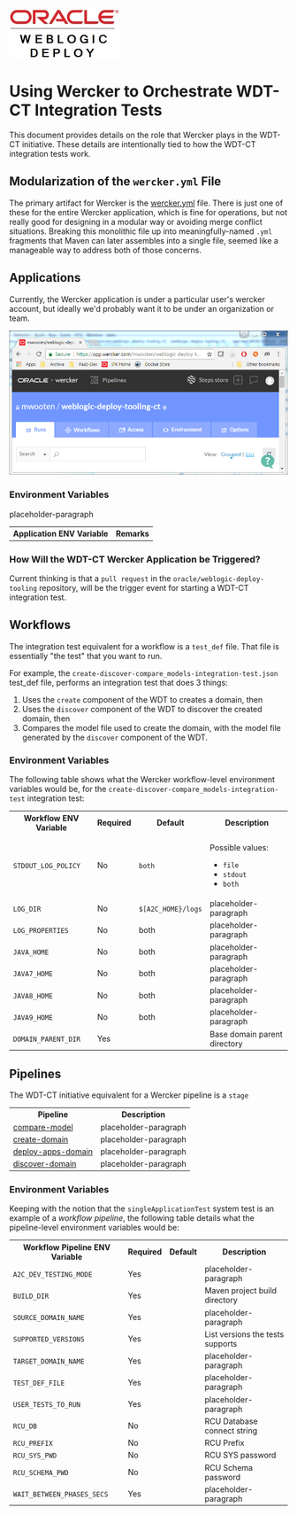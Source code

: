 ![Alt text](../images/oracle_wdt_200x90.jpg?raw=true "")
# Using Wercker to Orchestrate WDT-CT Integration Tests
This document provides details on the role that Wercker plays in the WDT-CT initiative. These details are intentionally tied to how the WDT-CT integration tests work.
## Modularization of the ``wercker.yml`` File
The primary artifact for Wercker is the [wercker.yml](wercker.yml) file.
There is just one of these for the entire Wercker application, which is fine for operations, but not really good for designing in a modular way or avoiding merge conflict situations.
Breaking this monolithic file up into meaningfully-named ``.yml`` fragments that Maven can later assembles into a single file, seemed like a manageable way to address both of those concerns.

## Applications
Currently, the Wercker application is under a particular user's wercker account, but ideally we'd probably want it to be under an organization or team.

![Alt text](../images/wdt-ct-wercker-app.PNG?raw=true "")

### Environment Variables
placeholder-paragraph

<table style="width=60%">
 <col style="width=10%"/>
 <col style="width=50%"/>
 <tr>
   <th>Application ENV Variable</th>
   <th>Remarks</th>
 </tr>
</table>
<p/>

### How Will the WDT-CT Wercker Application be Triggered?
Current thinking is that a ``pull request`` in the ``oracle/weblogic-deploy-tooling`` repository, will be the trigger event for starting a WDT-CT integration test.

## Workflows
The integration test equivalent for a workflow is a ``test_def`` file. That file is essentially "the test" that you want to run.<p/>
For example, the ``create-discover-compare_models-integration-test.json`` test_def file, performs an integration test that does 3 things:<p/>
1. Uses the ``create`` component of the WDT to creates a domain, then
2. Uses the ``discover`` component of the WDT to discover the created domain, then
3. Compares the model file used to create the domain, with the model file generated by the ``discover`` component of the WDT.

### Environment Variables
The following table shows what the Wercker workflow-level environment variables would be, for the ``create-discover-compare_models-integration-test`` integration test:<p/>

<table style="width=80%">
 <col style="width=20%"/>
 <col style="width=10%"/>
 <col style="width=10%"/>
 <col style="width=40%"/>
 <tr>
   <th>Workflow ENV Variable</th>
   <th>Required</th>
   <th>Default</th>
   <th>Description</th>
 </tr>
 <tr>
   <td style="align:left"><code>STDOUT_LOG_POLICY</code></td>
   <td style="align:left">No</td>
   <td style="align:left"><code>both</code></td>
   <td style="align:left"><p>Possible values:</p><ul><li><code>file</code></li><li><code>stdout</code></li><li><code>both</code></li></ul></td>
 </tr>
 <tr>
   <td style="align:left"><code>LOG_DIR</code></td>
   <td style="align:left">No</td>
   <td style="align:left"><code>$[A2C_HOME}/logs</code></td>
   <td style="align:left">placeholder-paragraph</td>
 </tr>
 <tr>
   <td style="align:left"><code>LOG_PROPERTIES</code></td>
   <td style="align:left">No</td>
   <td style="align:left">both</td>
   <td style="align:left">placeholder-paragraph</td>
 </tr>
 <tr>
   <td style="align:left"><code>JAVA_HOME</code></td>
   <td style="align:left">No</td>
   <td style="align:left">both</td>
   <td style="align:left">placeholder-paragraph</td>
 </tr>
 <tr>
   <td style="align:left"><code>JAVA7_HOME</code></td>
   <td style="align:left">No</td>
   <td style="align:left">both</td>
   <td style="align:left">placeholder-paragraph</td>
 </tr>
 <tr>
   <td style="align:left"><code>JAVA8_HOME</code></td>
   <td style="align:left">No</td>
   <td style="align:left">both</td>
   <td style="align:left">placeholder-paragraph</td>
 </tr>
 <tr>
   <td style="align:left"><code>JAVA9_HOME</code></td>
   <td style="align:left">No</td>
   <td style="align:left">both</td>
   <td style="align:left">placeholder-paragraph</td>
 </tr>
 <tr>
   <td style="align:left"><code>DOMAIN_PARENT_DIR</code></td>
   <td style="align:left">Yes</td>
   <td style="align:left"></td>
   <td style="align:left">Base domain parent directory</td>
 </tr>
</table>
<p/>

## Pipelines
The WDT-CT initiative equivalent for a Wercker pipeline is a ``stage``
<table style="width=100%">
 <col style="width=20%"/>
 <col style="width=80%"/>
 <tr>
   <th>Pipeline</th>
   <th>Description</th>
 </tr>
 <tr>
   <td style="align:left"><a href="compare-model-template.yml">compare-model</a></td>
   <td style="align:left">placeholder-paragraph</td>
 </tr>
 <tr>
   <td style="align:left"><a href="create-domain-template.yml">create-domain</a></td>
   <td style="align:left">placeholder-paragraph</td>
 </tr>
 <tr>
   <td style="align:left"><a href="deploy-apps-template.yml">deploy-apps-domain</a></td>
   <td style="align:left">placeholder-paragraph</td>
 </tr>
 <tr>
   <td style="align:left"><a href="discover-domain-template.yml">discover-domain</a></td>
   <td style="align:left">placeholder-paragraph</td>
 </tr>
</table>
<p/>

### Environment Variables
Keeping with the notion that the ``singleApplicationTest`` system test is an example of a _workflow pipeline_, the following table details what the pipeline-level environment variables would be:

<table style="width=80%">
 <col style="width=20%"/>
 <col style="width=10%"/>
 <col style="width=10%"/>
 <col style="width=40%"/>
 <tr>
   <th>Workflow Pipeline ENV Variable</th>
   <th>Required</th>
   <th>Default</th>
   <th>Description</th>
 </tr>
 <tr>
   <td style="align:left"><code>A2C_DEV_TESTING_MODE</code></td>
   <td style="align:left">Yes</td>
   <td style="align:left"></td>
   <td style="align:left">placeholder-paragraph</td>
 </tr>
 <tr>
   <td style="align:left"><code>BUILD_DIR</code></td>
   <td style="align:left">Yes</td>
   <td style="align:left"></td>
   <td style="align:left">Maven project build directory</td>
 </tr>
 <tr>
   <td style="align:left"><code>SOURCE_DOMAIN_NAME</code></td>
   <td style="align:left">Yes</td>
   <td style="align:left"></td>
   <td style="align:left">placeholder-paragraph</td>
 </tr>
 <tr>
   <td style="align:left"><code>SUPPORTED_VERSIONS</code></td>
   <td style="align:left">Yes</td>
   <td style="align:left"></td>
   <td style="align:left">List versions the tests supports</td>
 </tr>
 <tr>
   <td style="align:left"><code>TARGET_DOMAIN_NAME</code></td>
   <td style="align:left">Yes</td>
   <td style="align:left"></td>
   <td style="align:left">placeholder-paragraph</td>
 </tr>
 <tr>
   <td style="align:left"><code>TEST_DEF_FILE</code></td>
   <td style="align:left">Yes</td>
   <td style="align:left"></td>
   <td style="align:left">placeholder-paragraph</td>
 </tr>
 <tr>
   <td style="align:left"><code>USER_TESTS_TO_RUN</code></td>
   <td style="align:left">Yes</td>
   <td style="align:left"></td>
   <td style="align:left">placeholder-paragraph</td>
 </tr>
 <tr>
   <td style="align:left"><code>RCU_DB</code></td>
   <td style="align:left">No</td>
   <td style="align:left"></td>
   <td style="align:left">RCU Database connect string</td>
 </tr>
 <tr>
   <td style="align:left"><code>RCU_PREFIX</code></td>
   <td style="align:left">No</td>
   <td style="align:left"></td>
   <td style="align:left">RCU Prefix</td>
 </tr>
 <tr>
   <td style="align:left"><code>RCU_SYS_PWD</code></td>
   <td style="align:left">No</td>
   <td style="align:left"></td>
   <td style="align:left">RCU SYS password</td>
 </tr>
 <tr>
   <td style="align:left"><code>RCU_SCHEMA_PWD</code></td>
   <td style="align:left">No</td>
   <td style="align:left"></td>
   <td style="align:left">RCU Schema password</td>
 </tr>
 <tr>
   <td style="align:left"><code>WAIT_BETWEEN_PHASES_SECS</code></td>
   <td style="align:left">Yes</td>
   <td style="align:left"></td>
   <td style="align:left">placeholder-paragraph</td>
 </tr>
</table>
<p/>

